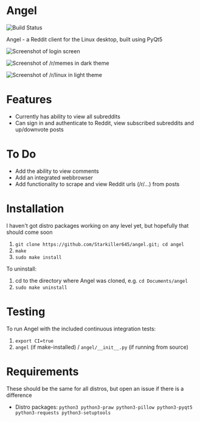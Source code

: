 # Angel
![Build Status](https://travis-ci.com/Starkiller645/angel.svg?branch=master)

Angel - a Reddit client for the Linux desktop, built using PyQt5

![Screenshot of login screen](https://github.com/Starkiller645/angel/raw/master/demo/login-demo.png)

![Screenshot of /r/memes in dark theme](https://github.com/Starkiller645/angel/raw/master/demo/r-memes-demo.png)

![Screenshot of /r/linux in light theme](https://github.com/Starkiller645/angel/raw/master/demo/light-theme-demo.png)

# Features

* Currently has ability to view all subreddits
* Can sign in and authenticate to Reddit, view subscribed subreddits and up/downvote posts

# To Do

* Add the ability to view comments
* Add an integrated webbrowser
* Add functionality to scrape and view Reddit urls (/r/...) from posts

# Installation
I haven't got distro packages working on any level yet, but hopefully that should come soon

1. `git clone https://github.com/Starkiller645/angel.git; cd angel`
2. `make`
3. `sudo make install`

To uninstall:

1. cd to the directory where Angel was cloned, e.g. `cd Documents/angel`
2. `sudo make uninstall`

# Testing

To run Angel with the included continuous integration tests:
1. `export CI=true`
2. `angel` (if make-installed) / `angel/__init__.py` (if running from source)

# Requirements
These should be the same for all distros, but open an issue if there is a difference

* Distro packages: `python3 python3-praw python3-pillow python3-pyqt5 python3-requests python3-setuptools`
